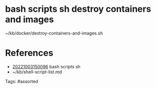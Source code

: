 # bash scripts sh destroy containers and images
~/kb/docker/destroy-containers-and-images.sh

# References
- [20221003150096](/zet/20221003150096/) bash scripts sh
- ~/kb/shell-script-list.md

Tags:
    #assorted

